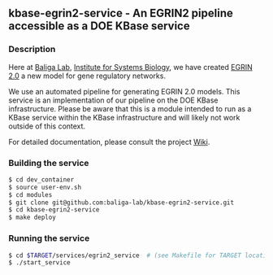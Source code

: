 ## kbase-egrin2-service - An EGRIN2 pipeline accessible as a DOE KBase service

### Description

Here at [Baliga Lab](http://baliga.sytemsbiology.net), [Institute for Systems Biology](http://systemsbiology.org), we have created [EGRIN 2.0](http://egrin2.systemsbiology.net) a new model for gene regulatory networks.

We use an automated pipeline for generating EGRIN 2.0 models. This service is an implementation of our pipeline on the DOE KBase infrastructure.
Please be aware that this is a module intended to run as a KBase service within the KBase infrastructure and will likely not work outside of
this context.

For detailed documentation, please consult the project [Wiki](https://github.com/baliga-lab/kbase-egrin2-service/wiki).

### Building the service

```bash
$ cd dev_container
$ source user-env.sh
$ cd modules
$ git clone git@github.com:baliga-lab/kbase-egrin2-service.git
$ cd kbase-egrin2-service
$ make deploy
```

### Running the service

```bash
$ cd $TARGET/services/egrin2_service  # (see Makefile for TARGET location)
$ ./start_service
```
